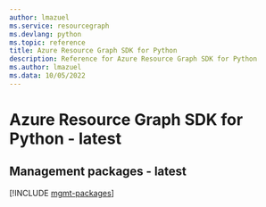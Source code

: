 ```yaml
---
author: lmazuel
ms.service: resourcegraph
ms.devlang: python
ms.topic: reference
title: Azure Resource Graph SDK for Python
description: Reference for Azure Resource Graph SDK for Python
ms.author: lmazuel
ms.data: 10/05/2022
---
```

# Azure Resource Graph SDK for Python - latest

## Management packages - latest
[!INCLUDE [mgmt-packages](resource-graph-mgmt-index.md)]